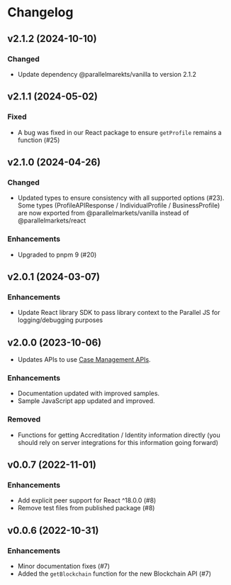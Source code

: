 # Changelog

## v2.1.2 (2024-10-10)

### Changed

- Update dependency @parallelmarekts/vanilla to version 2.1.2

## v2.1.1 (2024-05-02)

### Fixed

- A bug was fixed in our React package to ensure `getProfile` remains a function (#25)

## v2.1.0 (2024-04-26)

### Changed

- Updated types to ensure consistency with all supported options (#23). Some types (ProfileAPIResponse / IndividualProfile / BusinessProfile) are
  now exported from @parallelmarkets/vanilla instead of @parallelmarkets/react

### Enhancements

- Upgraded to pnpm 9 (#20)

## v2.0.1 (2024-03-07)

### Enhancements

- Update React library SDK to pass library context to the Parallel JS for logging/debugging purposes

## v2.0.0 (2023-10-06)

- Updates APIs to use [Case Management APIs](https://developer.parallelmarkets.com/docs/server/case-management-api/introduction).

### Enhancements

- Documentation updated with improved samples.
- Sample JavaScript app updated and improved.

### Removed

- Functions for getting Accreditation / Identity information directly (you should rely on server integrations for this information going forward)

## v0.0.7 (2022-11-01)

### Enhancements

- Add explicit peer support for React ^18.0.0 (#8)
- Remove test files from published package (#8)

## v0.0.6 (2022-10-31)

### Enhancements

- Minor documentation fixes (#7)
- Added the `getBlockchain` function for the new Blockchain API (#7)
